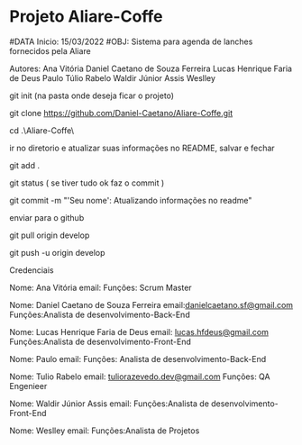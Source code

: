 # Projeto Aliare-Coffe
#DATA Inicio: 15/03/2022
#OBJ: Sistema para agenda de lanches fornecidos pela Aliare

Autores: Ana Vitória
         Daniel Caetano de Souza Ferreira
         Lucas Henrique Faria de Deus
         Paulo
         Túlio Rabelo
         Waldir Júnior Assis
         Weslley

git init (na pasta onde deseja ficar o projeto)

git clone https://github.com/Daniel-Caetano/Aliare-Coffe.git

cd .\Aliare-Coffe\

ir no diretorio e atualizar suas informações no README, salvar e fechar

git add .

git status ( se tiver tudo ok faz o commit )

git commit -m "'Seu nome': Atualizando informações no readme"

enviar para o github

git pull origin develop

git push -u origin develop

Credenciais

Nome: Ana Vitória
email: 
Funções: Scrum Master

Nome: Daniel Caetano de Souza Ferreira
email:danielcaetano.sf@gmail.com
Funções:Analista de desenvolvimento-Back-End

Nome: Lucas Henrique Faria de Deus
email: lucas.hfdeus@gmail.com
Funções:Analista de desenvolvimento-Front-End

Nome: Paulo
email: 
Funções: Analista de desenvolvimento-Back-End

Nome: Tulio Rabelo
email: tuliorazevedo.dev@gmail.com
Funções: QA Engenieer 

Nome: Waldir Júnior Assis
email:
Funções:Analista de desenvolvimento-Front-End

Nome: Weslley
email:
Funções:Analista de Projetos
